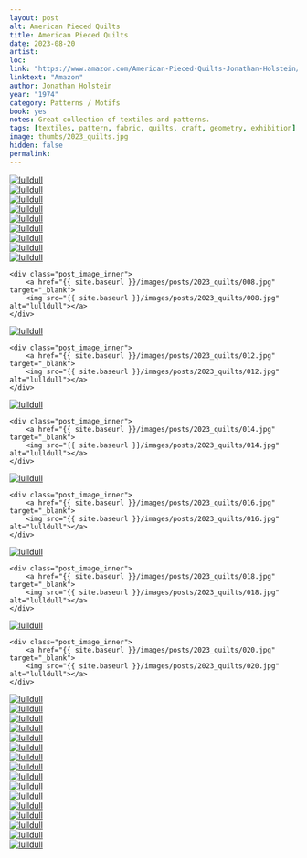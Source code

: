 ```yaml
---
layout: post
alt: American Pieced Quilts 
title: American Pieced Quilts
date: 2023-08-20
artist: 
loc: 
link: "https://www.amazon.com/American-Pieced-Quilts-Jonathan-Holstein/dp/0380000911"
linktext: "Amazon"
author: Jonathan Holstein
year: "1974"
category: Patterns / Motifs
book: yes
notes: Great collection of textiles and patterns. 
tags: [textiles, pattern, fabric, quilts, craft, geometry, exhibition]
image: thumbs/2023_quilts.jpg
hidden: false
permalink:
---
```





<div class="post_image_01">
  <div class="post_image_inner">
	<a href="{{ site.baseurl }}/images/posts/2023_quilts/001.jpg" target="_blank">
	<img src="{{ site.baseurl }}/images/posts/2023_quilts/001.jpg" alt="lulldull"></a>
  </div>
  <div class="post_image_inner">
	<a href="{{ site.baseurl }}/images/posts/2023_quilts/002.jpg" target="_blank">
	<img src="{{ site.baseurl }}/images/posts/2023_quilts/002.jpg" alt="lulldull"></a>
  </div>
</div>

<div class="post_image_01">
  <div class="post_image_inner">
	<a href="{{ site.baseurl }}/images/posts/2023_quilts/011.jpg" target="_blank">
	<img src="{{ site.baseurl }}/images/posts/2023_quilts/011.jpg" alt="lulldull"></a>
  </div>
  <div class="post_image_inner">
	<a href="{{ site.baseurl }}/images/posts/2023_quilts/003.jpg" target="_blank">
	<img src="{{ site.baseurl }}/images/posts/2023_quilts/003.jpg" alt="lulldull"></a>
  </div>
</div>


<div class="post_image_01">
  <div class="post_image_inner">
	<a href="{{ site.baseurl }}/images/posts/2023_quilts/009.jpg" target="_blank">
	<img src="{{ site.baseurl }}/images/posts/2023_quilts/009.jpg" alt="lulldull"></a>
  </div>
  <div class="post_image_inner">
	<a href="{{ site.baseurl }}/images/posts/2023_quilts/004.jpg" target="_blank">
	<img src="{{ site.baseurl }}/images/posts/2023_quilts/004.jpg" alt="lulldull"></a>
  </div>
</div>


<div class="post_image_01">
	<div class="post_image_inner">
		<a href="{{ site.baseurl }}/images/posts/2023_quilts/005.jpg" target="_blank">
		<img src="{{ site.baseurl }}/images/posts/2023_quilts/005.jpg" alt="lulldull"></a>
	</div>
	<div class="post_image_inner">
		<a href="{{ site.baseurl }}/images/posts/2023_quilts/006.jpg" target="_blank">
		<img src="{{ site.baseurl }}/images/posts/2023_quilts/006.jpg" alt="lulldull"></a>
	</div>
</div>

<div class="post_image_01">
	<div class="post_image_inner">
		<a href="{{ site.baseurl }}/images/posts/2023_quilts/007.jpg" target="_blank">
		<img src="{{ site.baseurl }}/images/posts/2023_quilts/007.jpg" alt="lulldull"></a>
	</div>

	<div class="post_image_inner">
		<a href="{{ site.baseurl }}/images/posts/2023_quilts/008.jpg" target="_blank">
		<img src="{{ site.baseurl }}/images/posts/2023_quilts/008.jpg" alt="lulldull"></a>
	</div>
</div>


<div class="post_image_01">
	<div class="post_image_inner">
		<a href="{{ site.baseurl }}/images/posts/2023_quilts/010.jpg" target="_blank">
		<img src="{{ site.baseurl }}/images/posts/2023_quilts/010.jpg" alt="lulldull"></a>
	</div>

	<div class="post_image_inner">
		<a href="{{ site.baseurl }}/images/posts/2023_quilts/012.jpg" target="_blank">
		<img src="{{ site.baseurl }}/images/posts/2023_quilts/012.jpg" alt="lulldull"></a>
	</div>
</div>

<div class="post_image_01">
	<div class="post_image_inner">
		<a href="{{ site.baseurl }}/images/posts/2023_quilts/013.jpg" target="_blank">
		<img src="{{ site.baseurl }}/images/posts/2023_quilts/013.jpg" alt="lulldull"></a>
	</div>

	<div class="post_image_inner">
		<a href="{{ site.baseurl }}/images/posts/2023_quilts/014.jpg" target="_blank">
		<img src="{{ site.baseurl }}/images/posts/2023_quilts/014.jpg" alt="lulldull"></a>
	</div>
</div>

<div class="post_image_01">
	<div class="post_image_inner">
		<a href="{{ site.baseurl }}/images/posts/2023_quilts/015.jpg" target="_blank">
		<img src="{{ site.baseurl }}/images/posts/2023_quilts/015.jpg" alt="lulldull"></a>
	</div>

	<div class="post_image_inner">
		<a href="{{ site.baseurl }}/images/posts/2023_quilts/016.jpg" target="_blank">
		<img src="{{ site.baseurl }}/images/posts/2023_quilts/016.jpg" alt="lulldull"></a>
	</div>
</div>

<div class="post_image_01">
	<div class="post_image_inner">
		<a href="{{ site.baseurl }}/images/posts/2023_quilts/017.jpg" target="_blank">
		<img src="{{ site.baseurl }}/images/posts/2023_quilts/017.jpg" alt="lulldull"></a>
	</div>

	<div class="post_image_inner">
		<a href="{{ site.baseurl }}/images/posts/2023_quilts/018.jpg" target="_blank">
		<img src="{{ site.baseurl }}/images/posts/2023_quilts/018.jpg" alt="lulldull"></a>
	</div>
</div>

<div class="post_image_01">
	<div class="post_image_inner">
		<a href="{{ site.baseurl }}/images/posts/2023_quilts/019.jpg" target="_blank">
		<img src="{{ site.baseurl }}/images/posts/2023_quilts/019.jpg" alt="lulldull"></a>
	</div>

	<div class="post_image_inner">
		<a href="{{ site.baseurl }}/images/posts/2023_quilts/020.jpg" target="_blank">
		<img src="{{ site.baseurl }}/images/posts/2023_quilts/020.jpg" alt="lulldull"></a>
	</div>
</div>


<div class="post_image_01">
	<div class="post_image_inner">
		<a href="{{ site.baseurl }}/images/posts/2023_quilts/021.jpg" target="_blank">
		<img src="{{ site.baseurl }}/images/posts/2023_quilts/021.jpg" alt="lulldull"></a>
	</div>
	<div class="post_image_inner">
		<a href="{{ site.baseurl }}/images/posts/2023_quilts/022.jpg" target="_blank">
		<img src="{{ site.baseurl }}/images/posts/2023_quilts/022.jpg" alt="lulldull"></a>
	</div>
</div>

<div class="post_image_01">
	<div class="post_image_inner">
		<a href="{{ site.baseurl }}/images/posts/2023_quilts/023.jpg" target="_blank">
		<img src="{{ site.baseurl }}/images/posts/2023_quilts/023.jpg" alt="lulldull"></a>
	</div>
	<div class="post_image_inner">
		<a href="{{ site.baseurl }}/images/posts/2023_quilts/024.jpg" target="_blank">
		<img src="{{ site.baseurl }}/images/posts/2023_quilts/024.jpg" alt="lulldull"></a>
	</div>
</div>

<div class="post_image_01">
	<div class="post_image_inner">
		<a href="{{ site.baseurl }}/images/posts/2023_quilts/025.jpg" target="_blank">
		<img src="{{ site.baseurl }}/images/posts/2023_quilts/025.jpg" alt="lulldull"></a>
	</div>
	<div class="post_image_inner">
		<a href="{{ site.baseurl }}/images/posts/2023_quilts/026.jpg" target="_blank">
		<img src="{{ site.baseurl }}/images/posts/2023_quilts/026.jpg" alt="lulldull"></a>
	</div>
</div>

<div class="post_image_01">
	<div class="post_image_inner">
		<a href="{{ site.baseurl }}/images/posts/2023_quilts/027.jpg" target="_blank">
		<img src="{{ site.baseurl }}/images/posts/2023_quilts/027.jpg" alt="lulldull"></a>
	</div>
	<div class="post_image_inner">
		<a href="{{ site.baseurl }}/images/posts/2023_quilts/028.jpg" target="_blank">
		<img src="{{ site.baseurl }}/images/posts/2023_quilts/028.jpg" alt="lulldull"></a>
	</div>
</div>

<div class="post_image_01">
	<div class="post_image_inner">
		<a href="{{ site.baseurl }}/images/posts/2023_quilts/029.jpg" target="_blank">
		<img src="{{ site.baseurl }}/images/posts/2023_quilts/029.jpg" alt="lulldull"></a>
	</div>
	<div class="post_image_inner">
		<a href="{{ site.baseurl }}/images/posts/2023_quilts/030.jpg" target="_blank">
		<img src="{{ site.baseurl }}/images/posts/2023_quilts/030.jpg" alt="lulldull"></a>
	</div>
</div>

<div class="post_image_01">
	<div class="post_image_inner">
		<a href="{{ site.baseurl }}/images/posts/2023_quilts/031.jpg" target="_blank">
		<img src="{{ site.baseurl }}/images/posts/2023_quilts/031.jpg" alt="lulldull"></a>
	</div>
	<div class="post_image_inner">
		<a href="{{ site.baseurl }}/images/posts/2023_quilts/032.jpg" target="_blank">
		<img src="{{ site.baseurl }}/images/posts/2023_quilts/032.jpg" alt="lulldull"></a>
	</div>
</div>

<div class="post_image_01">
	<div class="post_image_inner">
		<a href="{{ site.baseurl }}/images/posts/2023_quilts/033.jpg" target="_blank">
		<img src="{{ site.baseurl }}/images/posts/2023_quilts/033.jpg" alt="lulldull"></a>
	</div>
	<div class="post_image_inner">
		<a href="{{ site.baseurl }}/images/posts/2023_quilts/034.jpg" target="_blank">
		<img src="{{ site.baseurl }}/images/posts/2023_quilts/034.jpg" alt="lulldull"></a>
	</div>
</div>

<div class="post_image_01">
	<div class="post_image_inner">
		<a href="{{ site.baseurl }}/images/posts/2023_quilts/035.jpg" target="_blank">
		<img src="{{ site.baseurl }}/images/posts/2023_quilts/035.jpg" alt="lulldull"></a>
	</div>
	<div class="post_image_inner">
		<a href="{{ site.baseurl }}/images/posts/2023_quilts/036.jpg" target="_blank">
		<img src="{{ site.baseurl }}/images/posts/2023_quilts/036.jpg" alt="lulldull"></a>
	</div>
</div>







<!-- 









<div class="post_image">
	<a href="{{ site.baseurl }}/images/posts/2023_quilts/001.jpg" target="_blank">
	<img src="{{ site.baseurl }}/images/posts/2023_quilts/001.jpg" alt="lulldull"></a>
</div>

<div class="post_image">
	<a href="{{ site.baseurl }}/images/posts/2023_quilts/002.jpg" target="_blank">
	<img src="{{ site.baseurl }}/images/posts/2023_quilts/002.jpg" alt="lulldull"></a>
</div>


<div class="post_image">
	<a href="{{ site.baseurl }}/images/posts/2023_quilts/011.jpg" target="_blank">
	<img src="{{ site.baseurl }}/images/posts/2023_quilts/011.jpg" alt="lulldull"></a>
</div>

<div class="post_image">
	<a href="{{ site.baseurl }}/images/posts/2023_quilts/003.jpg" target="_blank">
	<img src="{{ site.baseurl }}/images/posts/2023_quilts/003.jpg" alt="lulldull"></a>
</div>

<div class="post_image">
	<a href="{{ site.baseurl }}/images/posts/2023_quilts/009.jpg" target="_blank">
	<img src="{{ site.baseurl }}/images/posts/2023_quilts/009.jpg" alt="lulldull"></a>
</div>


<div class="post_image">
	<a href="{{ site.baseurl }}/images/posts/2023_quilts/004.jpg" target="_blank">
	<img src="{{ site.baseurl }}/images/posts/2023_quilts/004.jpg" alt="lulldull"></a>
</div>

<div class="post_image">
	<a href="{{ site.baseurl }}/images/posts/2023_quilts/005.jpg" target="_blank">
	<img src="{{ site.baseurl }}/images/posts/2023_quilts/005.jpg" alt="lulldull"></a>
</div>

<div class="post_image">
	<a href="{{ site.baseurl }}/images/posts/2023_quilts/006.jpg" target="_blank">
	<img src="{{ site.baseurl }}/images/posts/2023_quilts/006.jpg" alt="lulldull"></a>
</div>

<div class="post_image">
	<a href="{{ site.baseurl }}/images/posts/2023_quilts/007.jpg" target="_blank">
	<img src="{{ site.baseurl }}/images/posts/2023_quilts/007.jpg" alt="lulldull"></a>
</div>

<div class="post_image">
	<a href="{{ site.baseurl }}/images/posts/2023_quilts/008.jpg" target="_blank">
	<img src="{{ site.baseurl }}/images/posts/2023_quilts/008.jpg" alt="lulldull"></a>
</div>

<div class="post_image">
	<a href="{{ site.baseurl }}/images/posts/2023_quilts/010.jpg" target="_blank">
	<img src="{{ site.baseurl }}/images/posts/2023_quilts/010.jpg" alt="lulldull"></a>
</div>

<div class="post_image">
	<a href="{{ site.baseurl }}/images/posts/2023_quilts/012.jpg" target="_blank">
	<img src="{{ site.baseurl }}/images/posts/2023_quilts/012.jpg" alt="lulldull"></a>
</div>

<div class="post_image">
	<a href="{{ site.baseurl }}/images/posts/2023_quilts/013.jpg" target="_blank">
	<img src="{{ site.baseurl }}/images/posts/2023_quilts/013.jpg" alt="lulldull"></a>
</div>

<div class="post_image">
	<a href="{{ site.baseurl }}/images/posts/2023_quilts/014.jpg" target="_blank">
	<img src="{{ site.baseurl }}/images/posts/2023_quilts/014.jpg" alt="lulldull"></a>
</div>

<div class="post_image">
	<a href="{{ site.baseurl }}/images/posts/2023_quilts/015.jpg" target="_blank">
	<img src="{{ site.baseurl }}/images/posts/2023_quilts/015.jpg" alt="lulldull"></a>
</div>

<div class="post_image">
	<a href="{{ site.baseurl }}/images/posts/2023_quilts/016.jpg" target="_blank">
	<img src="{{ site.baseurl }}/images/posts/2023_quilts/016.jpg" alt="lulldull"></a>
</div>

<div class="post_image">
	<a href="{{ site.baseurl }}/images/posts/2023_quilts/017.jpg" target="_blank">
	<img src="{{ site.baseurl }}/images/posts/2023_quilts/017.jpg" alt="lulldull"></a>
</div>

<div class="post_image">
	<a href="{{ site.baseurl }}/images/posts/2023_quilts/018.jpg" target="_blank">
	<img src="{{ site.baseurl }}/images/posts/2023_quilts/018.jpg" alt="lulldull"></a>
</div>

<div class="post_image">
	<a href="{{ site.baseurl }}/images/posts/2023_quilts/019.jpg" target="_blank">
	<img src="{{ site.baseurl }}/images/posts/2023_quilts/019.jpg" alt="lulldull"></a>
</div>

<div class="post_image">
	<a href="{{ site.baseurl }}/images/posts/2023_quilts/020.jpg" target="_blank">
	<img src="{{ site.baseurl }}/images/posts/2023_quilts/020.jpg" alt="lulldull"></a>
</div>

<div class="post_image">
	<a href="{{ site.baseurl }}/images/posts/2023_quilts/021.jpg" target="_blank">
	<img src="{{ site.baseurl }}/images/posts/2023_quilts/021.jpg" alt="lulldull"></a>
</div>

<div class="post_image">
	<a href="{{ site.baseurl }}/images/posts/2023_quilts/022.jpg" target="_blank">
	<img src="{{ site.baseurl }}/images/posts/2023_quilts/022.jpg" alt="lulldull"></a>
</div>

<div class="post_image">
	<a href="{{ site.baseurl }}/images/posts/2023_quilts/023.jpg" target="_blank">
	<img src="{{ site.baseurl }}/images/posts/2023_quilts/023.jpg" alt="lulldull"></a>
</div>

<div class="post_image">
	<a href="{{ site.baseurl }}/images/posts/2023_quilts/024.jpg" target="_blank">
	<img src="{{ site.baseurl }}/images/posts/2023_quilts/024.jpg" alt="lulldull"></a>
</div>

<div class="post_image">
	<a href="{{ site.baseurl }}/images/posts/2023_quilts/025.jpg" target="_blank">
	<img src="{{ site.baseurl }}/images/posts/2023_quilts/025.jpg" alt="lulldull"></a>
</div>

<div class="post_image">
	<a href="{{ site.baseurl }}/images/posts/2023_quilts/026.jpg" target="_blank">
	<img src="{{ site.baseurl }}/images/posts/2023_quilts/026.jpg" alt="lulldull"></a>
</div>

<div class="post_image">
	<a href="{{ site.baseurl }}/images/posts/2023_quilts/027.jpg" target="_blank">
	<img src="{{ site.baseurl }}/images/posts/2023_quilts/027.jpg" alt="lulldull"></a>
</div>

<div class="post_image">
	<a href="{{ site.baseurl }}/images/posts/2023_quilts/028.jpg" target="_blank">
	<img src="{{ site.baseurl }}/images/posts/2023_quilts/028.jpg" alt="lulldull"></a>
</div>

<div class="post_image">
	<a href="{{ site.baseurl }}/images/posts/2023_quilts/029.jpg" target="_blank">
	<img src="{{ site.baseurl }}/images/posts/2023_quilts/029.jpg" alt="lulldull"></a>
</div>

<div class="post_image">
	<a href="{{ site.baseurl }}/images/posts/2023_quilts/030.jpg" target="_blank">
	<img src="{{ site.baseurl }}/images/posts/2023_quilts/030.jpg" alt="lulldull"></a>
</div>

<div class="post_image">
	<a href="{{ site.baseurl }}/images/posts/2023_quilts/031.jpg" target="_blank">
	<img src="{{ site.baseurl }}/images/posts/2023_quilts/031.jpg" alt="lulldull"></a>
</div>

<div class="post_image">
	<a href="{{ site.baseurl }}/images/posts/2023_quilts/032.jpg" target="_blank">
	<img src="{{ site.baseurl }}/images/posts/2023_quilts/032.jpg" alt="lulldull"></a>
</div>

<div class="post_image">
	<a href="{{ site.baseurl }}/images/posts/2023_quilts/033.jpg" target="_blank">
	<img src="{{ site.baseurl }}/images/posts/2023_quilts/033.jpg" alt="lulldull"></a>
</div>

<div class="post_image">
	<a href="{{ site.baseurl }}/images/posts/2023_quilts/034.jpg" target="_blank">
	<img src="{{ site.baseurl }}/images/posts/2023_quilts/034.jpg" alt="lulldull"></a>
</div>

<div class="post_image">
	<a href="{{ site.baseurl }}/images/posts/2023_quilts/035.jpg" target="_blank">
	<img src="{{ site.baseurl }}/images/posts/2023_quilts/035.jpg" alt="lulldull"></a>
</div>

<div class="post_image">
	<a href="{{ site.baseurl }}/images/posts/2023_quilts/036.jpg" target="_blank">
	<img src="{{ site.baseurl }}/images/posts/2023_quilts/036.jpg" alt="lulldull"></a>
</div>
 -->
